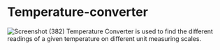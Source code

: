 # Temperature-converter
![Screenshot (382)](https://user-images.githubusercontent.com/95042940/176508692-cbcd3e18-5d41-4886-a076-d260e3e47ed9.png)
Temperature Converter is used to find the different readings of a given temperature on different unit measuring scales.
